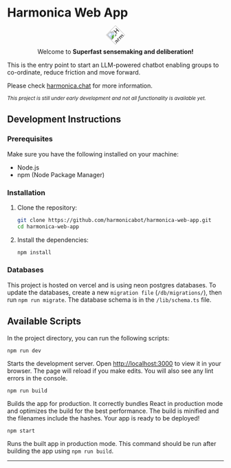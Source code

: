# Harmonica Web App

<div style="text-align: center;">
  <img src="https://cdn.prod.website-files.com/64dfc629196d88e82c09c82d/6523ec9417dc8dd31db0e531_Asset%201.svg" alt="Harmonica Icon" width="32" height="32" style="transform: rotate(-45deg);" />

Welcome to **Superfast sensemaking and deliberation!**  

</div>

This is the entry point to start an LLM-powered chatbot enabling groups to co-ordinate, reduce friction and move forward.

Please check [harmonica.chat](https://www.harmonica.chat) for more information.

<sub>_This project is still under early development and not all functionality is available yet._</sub>

## Development Instructions

### Prerequisites

Make sure you have the following installed on your machine:

- Node.js
- npm (Node Package Manager)

### Installation

1. Clone the repository:

   ```bash
   git clone https://github.com/harmonicabot/harmonica-web-app.git
   cd harmonica-web-app
   ```

2. Install the dependencies:

   ```bash
   npm install
   ```

### Databases

This project is hosted on vercel and is using neon postgres databases.
To update the databases, create a new `migration file` (`/db/migrations/`), then run `npm run migrate`.
The database schema is in the `/lib/schema.ts` file. 

## Available Scripts

In the project directory, you can run the following scripts:

`npm run dev`

Starts the development server. Open [http://localhost:3000](http://localhost:3000) to view it in your browser. The page will reload if you make edits. You will also see any lint errors in the console.

`npm run build`

Builds the app for production. It correctly bundles React in production mode and optimizes the build for the best performance. The build is minified and the filenames include the hashes. Your app is ready to be deployed!

`npm start`

Runs the built app in production mode. This command should be run after building the app using `npm run build`.

---
